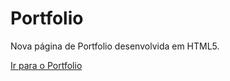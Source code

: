 # Portfolio
Nova página de Portfolio desenvolvida em HTML5.

[Ir para o Portfolio](http://adilsontavares.com.br)
